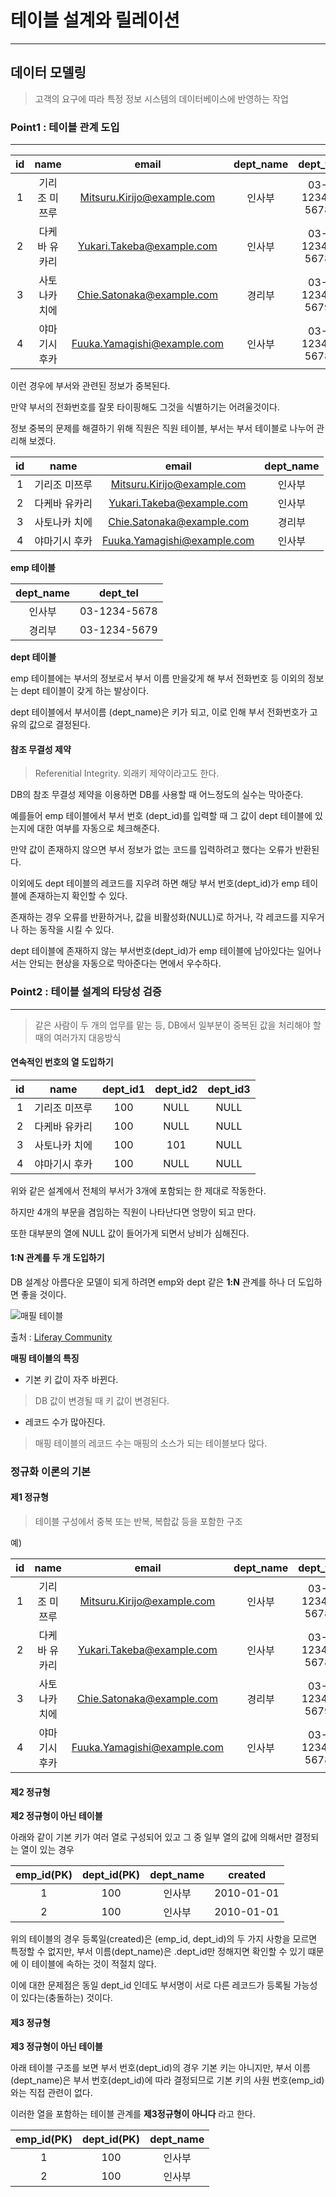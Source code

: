 # 테이블 설계와 릴레이션
---

## 데이터 모델링
>고객의 요구에 따라 특정 정보 시스템의 데이터베이스에 반영하는 작업

### Point1 : 테이블 관계 도입
---

| id | name | email | dept_name | dept_tel |
|:-------:|:-------:|:-------:|:-------:|:-------:|
| 1 | 기리조 미쯔루 | Mitsuru.Kirijo@example.com | 인사부 | 03-1234-5678 |
| 2 | 다케바 유카리 | Yukari.Takeba@example.com | 인사부 | 03-1234-5678 |
| 3 | 사토나카 치에 | Chie.Satonaka@example.com | 경리부 | 03-1234-5679 |
| 4 | 야마기시 후카 | Fuuka.Yamagishi@example.com | 인사부 | 03-1234-5678 |

이런 경우에 부서와 관련된 정보가 중복된다.

만약 부서의 전화번호를 잘못 타이핑해도 그것을 식별하기는 어려울것이다.

정보 중복의 문제를 해결하기 위해 직원은 직원 테이블, 부서는 부서 테이블로 나누어 관리해 보겠다.

| id | name | email | dept_name |
|:-------:|:-------:|:-------:|:-------:|
| 1 | 기리조 미쯔루 | Mitsuru.Kirijo@example.com | 인사부 |
| 2 | 다케바 유카리 | Yukari.Takeba@example.com | 인사부 |
| 3 | 사토나카 치에 | Chie.Satonaka@example.com | 경리부 |
| 4 | 야마기시 후카 | Fuuka.Yamagishi@example.com | 인사부 |

**emp 테이블**

| dept_name | dept_tel |
|:-------:|:-------:|
| 인사부 | 03-1234-5678 |
| 경리부 | 03-1234-5679 |

**dept 테이블**

emp 테이블에는 부서의 정보로서 부서 이름 만을갖게 해 부서 전화번호 등 이외의 정보는 dept 테이블이 갖게 하는 발상이다.

dept 테이블에서 부서이름 (dept_name)은 키가 되고, 이로 인해 부서 전화번호가 고유의 값으로 결정된다.

#### 참조 무결성 제약
>Referenitial Integrity. 외래키 제약이라고도 한다.

DB의 참조 무결성 제약을 이용하면 DB를 사용할 때 어느정도의 실수는 막아준다.

예를들어 emp 테이블에서 부서 번호 (dept_id)를 입력할 때 그 값이 dept 테이블에 있는지에 대한 여부를 자동으로 체크해준다.

만약 값이 존재하지 않으면 부서 정보가 없는 코드를 입력하려고 했다는 오류가 반환된다.

이외에도 dept 테이블의 레코드를 지우려 하면 해당 부서 번호(dept_id)가 emp 테이블에 존재하는지 확인할 수 있다.

존재하는 경우 오류를 반환하거나, 값을 비활성화(NULL)로 하거나, 각 레코드를 지우거나 하는 동작을 시킬 수 있다.

dept 테이블에 존재하지 않는 부서번호(dept_id)가 emp 테이블에 남아있다는 일어나서는 안되는 현상을 자동으로 막아준다는 면에서 우수하다.

### Point2 : 테이블 설계의 타당성 검증
---
>같은 사람이 두 개의 업무를 맡는 등, DB에서 일부분이 중복된 값을 처리해야 할 때의 여러가지 대응방식

#### 연속적인 번호의 열 도입하기

| id | name | dept_id1 | dept_id2 | dept_id3 |
|:-------:|:-------:|:-------:|:-------:|:-------:|
| 1 | 기리조 미쯔루 | 100 | NULL | NULL |
| 2 | 다케바 유카리 | 100 | NULL | NULL |
| 3 | 사토나카 치에 | 100 | 101 | NULL |
| 4 | 야마기시 후카 | 100 | NULL | NULL |

위와 같은 설계에서 전체의 부서가 3개에 포함되는 한 제대로 작동한다.

하지만 4개의 부문을 겸임하는 직원이 나타난다면 엉망이 되고 만다.

또한 대부분의 열에 NULL 값이 들어가게 되면서 낭비가 심해진다.

#### 1:N 관계를 두 개 도입하기

DB 설계상 아름다운 모델이 되게 하려면 emp와 dept 같은 **1:N** 관계를 하나 더 도입하면 좋을 것이다.

![매필 테이블](https://encrypted-tbn0.gstatic.com/images?q=tbn:ANd9GcSFfcwKj99cM8AOl6Q60Bf18DlWWpl-6LC8_34cQ2X-rp01Y2u5)

출처 : [Liferay Community](https://community.liferay.com/forums/-/message_boards/message/76020920)

**매핑 테이블의 특징**

* 기본 키 값이 자주 바뀐다.
>DB 값이 변경될 때 키 값이 변경된다.

* 레코드 수가 많아진다.
>매핑 테이블의 레코드 수는 매핑의 소스가 되는 테이블보다 많다.

### 정규화 이론의 기본

#### 제1 정규형
>테이블 구성에서 중복 또는 반복, 복합값 등을 포함한 구조

예)

| id | name | email | dept_name | dept_tel |
|:-------:|:-------:|:-------:|:-------:|:-------:|
| 1 | 기리조 미쯔루 | Mitsuru.Kirijo@example.com | 인사부 | 03-1234-5678 |
| 2 | 다케바 유카리 | Yukari.Takeba@example.com | 인사부 | 03-1234-5678 |
| 3 | 사토나카 치에 | Chie.Satonaka@example.com | 경리부 | 03-1234-5679 |
| 4 | 야마기시 후카 | Fuuka.Yamagishi@example.com | 인사부 | 03-1234-5678 |

#### 제2 정규형

**제2 정규형이 아닌 테이블**

아래와 같이 기본 키가 여러 열로 구성되어 있고 그 중 일부 열의 값에 의해서만 결정되는 열이 있는 경우

| emp_id(PK) | dept_id(PK) | dept_name | created |
|:----------:|:-----------:|:---------:|:--------:|
| 1          | 100         | 인사부    | 2010-01-01|
| 2          | 100         | 인사부    | 2010-01-01|

위의 테이블의 경우 등록일(created)은 (emp_id, dept_id)의 두 가지 사항을 모르면 특정할 수 없지만, 부서 이름(dept_name)은 .dept_id만 정해지면 확인할 수 있기 떄문에 이 테이블에 속하는 것이 적절치 않다.

이에 대한 문제점은 동일 dept_id 인데도 부서명이 서로 다른 레코드가 등록될 가능성이 있다는(충돌하는) 것이다.

#### 제3 정규형

**제3 정규형이 아닌 테이블**

아래 테이블 구조를 보면 부서 번호(dept_id)의 경우 기본 키는 아니지만, 부서 이름(dept_name)은 부서 번호(dept_id)에 따라 결정되므로 기본 키의 사원 번호(emp_id)와는 직접 관련이 없다.

이러한 열을 포함하는 테이블 관계를 **제3정규형이 아니다** 라고 한다.

| emp_id(PK) | dept_id(PK) | dept_name |
|:----------:|:-----------:|:---------:|
| 1          | 100         | 인사부    |
| 2          | 100         | 인사부    |

